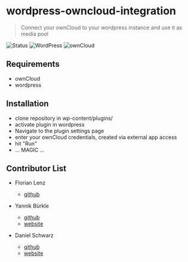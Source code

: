 # wordpress-owncloud-integration
> Connect your ownCloud to your wordpress instance and use it as media pool

![Status](https://img.shields.io/badge/Status-work%20in%20progress-red.svg)
![WordPress](https://img.shields.io/badge/Wordpress-4.8.3%20tested-brightgreen.svg)
![ownCloud](https://img.shields.io/badge/ownCloud-10.0.3%20tested-brightgreen.svg)

## Requirements
- ownCloud
- wordpress


## Installation
- clone repository in wp-content/plugins/
- activate plugin in wordpress
- Navigate to the plugin settings page
- enter your ownCloud credentials, created via external app access
- hit "Run"
- ... MAGIC ...

## Contributor List

- Florian Lenz
  - [github](https://github.com/hurradieweltgehtunter)


- Yannik Bürkle
  - [github](https://github.com/yannik-b)
  - [website](https://yannik-buerkle.de)


- Daniel Schwarz
  - [github](https://github.com/dansch94)
  - [website](https://blackit.de)
